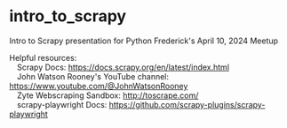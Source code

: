 # intro_to_scrapy
Intro to Scrapy presentation for Python Frederick's April 10, 2024 Meetup


Helpful resources:
  <br>
  &emsp;Scrapy Docs: https://docs.scrapy.org/en/latest/index.html
  <br>
  &emsp;John Watson Rooney's YouTube channel: https://www.youtube.com/@JohnWatsonRooney
  <br>
  &emsp;Zyte Webscraping Sandbox: http://toscrape.com/
  <br>
  &emsp;scrapy-playwright Docs: https://github.com/scrapy-plugins/scrapy-playwright
